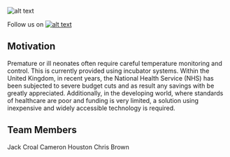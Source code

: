 ![alt text](https://raw.githubusercontent.com/croaljack0/IncubatePi/master/Media/incupi_logo_2.png)

[facebook_icon]: https://raw.githubusercontent.com/croaljack0/IncubatePi/master/Media/facebook.png
[facebook_url]: https://www.facebook.com/IncuPi/

Follow us on [![alt text][facebook_icon]][facebook_url]

## Motivation

Premature or ill neonates often require careful temperature monitoring and control. This is currently provided using incubator systems. Within the United Kingdom, in recent years, the National Health Service (NHS) has been subjected to severe budget cuts and as result any savings with be greatly appreciated. Additionally, in the developing world, where standards of healthcare are poor and funding is very limited, a solution using inexpensive and widely accessible technology is required.

## Team Members

Jack Croal
Cameron Houston
Chris Brown